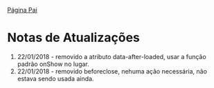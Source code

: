 [Página Pai](./indexTabManager.md)

# Notas de Atualizações

1. 22/01/2018 - removido a atributo data-after-loaded, usar a função padrão onShow no lugar.
2. 22/01/2018 - removido beforeclose, nehuma ação necessária, não estava sendo usada ainda.
